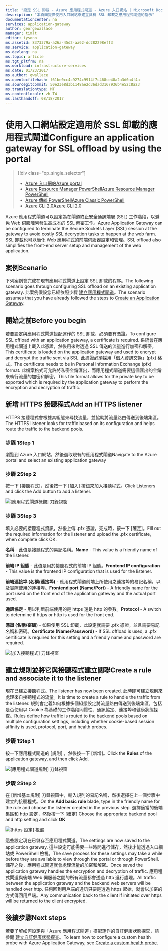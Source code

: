 ```yaml
---
title: "設定 SSL 卸載 - Azure 應用程式閘道 - Azure 入口網站 | Microsoft Docs"
description: "本頁面提供使用入口網站來建立具有 SSL 卸載之應用程式閘道的指示"
documentationcenter: na
services: application-gateway
author: georgewallace
manager: timlt
editor: tysonn
ms.assetid: 8373379a-a26a-45d2-aa62-dd282298eff3
ms.service: application-gateway
ms.devlang: na
ms.topic: article
ms.tgt_pltfrm: na
ms.workload: infrastructure-services
ms.date: 01/23/2017
ms.author: gwallace
ms.openlocfilehash: f61be0cc4c9274c9914f7c468ce48a2a3d0a4f4a
ms.sourcegitcommit: 50e23e8d3b1148ae2d36dad3167936b4e52c8a23
ms.translationtype: MT
ms.contentlocale: zh-TW
ms.lasthandoff: 08/18/2017
---
```

# <a name="configure-an-application-gateway-for-ssl-offload-by-using-the-portal"></a><span data-ttu-id="8df48-103">使用入口網站設定適用於 SSL 卸載的應用程式閘道</span><span class="sxs-lookup"><span data-stu-id="8df48-103">Configure an application gateway for SSL offload by using the portal</span></span>

> [!div class="op_single_selector"]
> * [<span data-ttu-id="8df48-104">Azure 入口網站</span><span class="sxs-lookup"><span data-stu-id="8df48-104">Azure portal</span></span>](application-gateway-ssl-portal.md)
> * [<span data-ttu-id="8df48-105">Azure Resource Manager PowerShell</span><span class="sxs-lookup"><span data-stu-id="8df48-105">Azure Resource Manager PowerShell</span></span>](application-gateway-ssl-arm.md)
> * [<span data-ttu-id="8df48-106">Azure 傳統 PowerShell</span><span class="sxs-lookup"><span data-stu-id="8df48-106">Azure Classic PowerShell</span></span>](application-gateway-ssl.md)
> * [<span data-ttu-id="8df48-107">Azure CLI 2.0</span><span class="sxs-lookup"><span data-stu-id="8df48-107">Azure CLI 2.0</span></span>](application-gateway-ssl-cli.md)

<span data-ttu-id="8df48-108">Azure 應用程式閘道可以設定為在閘道終止安全通訊端層 (SSL) 工作階段，以避免 Web 伺服陣列發生高成本的 SSL 解密工作。</span><span class="sxs-lookup"><span data-stu-id="8df48-108">Azure Application Gateway can be configured to terminate the Secure Sockets Layer (SSL) session at the gateway to avoid costly SSL decryption tasks to happen at the web farm.</span></span> <span data-ttu-id="8df48-109">SSL 卸載也可以簡化 Web 應用程式的前端伺服器設定和管理。</span><span class="sxs-lookup"><span data-stu-id="8df48-109">SSL offload also simplifies the front-end server setup and management of the web application.</span></span>

## <a name="scenario"></a><span data-ttu-id="8df48-110">案例</span><span class="sxs-lookup"><span data-stu-id="8df48-110">Scenario</span></span>

<span data-ttu-id="8df48-111">下列案例會完成在現有應用程式閘道上設定 SSL 卸載的程序。</span><span class="sxs-lookup"><span data-stu-id="8df48-111">The following scenario goes through configuring SSL offload on an existing application gateway.</span></span> <span data-ttu-id="8df48-112">此案例假設您已經依照步驟 [建立應用程式閘道](application-gateway-create-gateway-portal.md)。</span><span class="sxs-lookup"><span data-stu-id="8df48-112">The scenario assumes that you have already followed the steps to [Create an Application Gateway](application-gateway-create-gateway-portal.md).</span></span>

## <a name="before-you-begin"></a><span data-ttu-id="8df48-113">開始之前</span><span class="sxs-lookup"><span data-stu-id="8df48-113">Before you begin</span></span>

<span data-ttu-id="8df48-114">若要設定與應用程式閘道搭配運作的 SSL 卸載，必須要有憑證。</span><span class="sxs-lookup"><span data-stu-id="8df48-114">To configure SSL offload with an application gateway, a certificate is required.</span></span> <span data-ttu-id="8df48-115">系統會在應用程式閘道上載入此憑證，然後用來對透過 SSL 傳送的流量進行加密和解密。</span><span class="sxs-lookup"><span data-stu-id="8df48-115">This certificate is loaded on the application gateway and used to encrypt and decrypt the traffic sent via SSL.</span></span> <span data-ttu-id="8df48-116">此憑證必須採用「個人資訊交換」(pfx) 格式。</span><span class="sxs-lookup"><span data-stu-id="8df48-116">The certificate needs to be in Personal Information Exchange (pfx) format.</span></span> <span data-ttu-id="8df48-117">此檔案格式可允許將私密金鑰匯出，而應用程式閘道需要這個匯出的金鑰來執行流量的加密和解密。</span><span class="sxs-lookup"><span data-stu-id="8df48-117">This file format allows for the private key to be exported which is required by the application gateway to perform the encryption and decryption of traffic.</span></span>

## <a name="add-an-https-listener"></a><span data-ttu-id="8df48-118">新增 HTTPS 接聽程式</span><span class="sxs-lookup"><span data-stu-id="8df48-118">Add an HTTPS listener</span></span>

<span data-ttu-id="8df48-119">HTTPS 接聽程式會根據其組態來尋找流量，並協助將流量路由傳送到後端集區。</span><span class="sxs-lookup"><span data-stu-id="8df48-119">The HTTPS listener looks for traffic based on its configuration and helps route the traffic to the backend pools.</span></span>

### <a name="step-1"></a><span data-ttu-id="8df48-120">步驟 1</span><span class="sxs-lookup"><span data-stu-id="8df48-120">Step 1</span></span>

<span data-ttu-id="8df48-121">瀏覽到 Azure 入口網站，然後選取現有的應用程式閘道</span><span class="sxs-lookup"><span data-stu-id="8df48-121">Navigate to the Azure portal and select an existing application gateway</span></span>

### <a name="step-2"></a><span data-ttu-id="8df48-122">步驟 2</span><span class="sxs-lookup"><span data-stu-id="8df48-122">Step 2</span></span>

<span data-ttu-id="8df48-123">按一下 [接聽程式]，然後按一下 [加入] 按鈕來加入接聽程式。</span><span class="sxs-lookup"><span data-stu-id="8df48-123">Click Listeners and click the Add button to add a listener.</span></span>

![[應用程式閘道概觀] 刀鋒視窗][1]

### <a name="step-3"></a><span data-ttu-id="8df48-125">步驟 3</span><span class="sxs-lookup"><span data-stu-id="8df48-125">Step 3</span></span>

<span data-ttu-id="8df48-126">填入必要的接聽程式資訊，然後上傳 .pfx 憑證，完成時，按一下 [確定]。</span><span class="sxs-lookup"><span data-stu-id="8df48-126">Fill out the required information for the listener and upload the .pfx certificate, when complete click OK.</span></span>

<span data-ttu-id="8df48-127">**名稱** - 此值是接聽程式的易記名稱。</span><span class="sxs-lookup"><span data-stu-id="8df48-127">**Name** - This value is a friendly name of the listener.</span></span>

<span data-ttu-id="8df48-128">**前端 IP 組態** - 此值是用於接聽程式的前端 IP 組態。</span><span class="sxs-lookup"><span data-stu-id="8df48-128">**Frontend IP configuration** - This value is the frontend IP configuration that is used for the listener.</span></span>

<span data-ttu-id="8df48-129">**前端連接埠 (名稱/連接埠)** - 應用程式閘道前端上所使用之連接埠的易記名稱，以及實際使用的連接埠。</span><span class="sxs-lookup"><span data-stu-id="8df48-129">**Frontend port (Name/Port)** - A friendly name for the port used on the front end of the application gateway and the actual port used.</span></span>

<span data-ttu-id="8df48-130">**通訊協定** - 用以判斷前端使用的是 https 還是 http 的參數。</span><span class="sxs-lookup"><span data-stu-id="8df48-130">**Protocol** - A switch to determine if https or http is used for the front end.</span></span>

<span data-ttu-id="8df48-131">**憑證 (名稱/密碼)** - 如果使用 SSL 卸載，此設定就需要 .pfx 憑證，並且需要易記名稱和密碼。</span><span class="sxs-lookup"><span data-stu-id="8df48-131">**Certificate (Name/Password)** - If SSL offload is used, a .pfx certificate is required for this setting and a friendly name and password are required.</span></span>

![[加入接聽程式] 刀鋒視窗][2]

## <a name="create-a-rule-and-associate-it-to-the-listener"></a><span data-ttu-id="8df48-133">建立規則並將它與接聽程式建立關聯</span><span class="sxs-lookup"><span data-stu-id="8df48-133">Create a rule and associate it to the listener</span></span>

<span data-ttu-id="8df48-134">現在已建立接聽程式。</span><span class="sxs-lookup"><span data-stu-id="8df48-134">The listener has now been created.</span></span> <span data-ttu-id="8df48-135">此時即可建立規則來處理來自接聽程式的流量。</span><span class="sxs-lookup"><span data-stu-id="8df48-135">It is time to create a rule to handle the traffic from the listener.</span></span> <span data-ttu-id="8df48-136">規則會定義如何根據多個組態設定將流量路由傳送到後端集區，包括是否使用以 Cookie 為基礎的工作階段同質性、通訊協定、連接埠和健康狀態探查。</span><span class="sxs-lookup"><span data-stu-id="8df48-136">Rules define how traffic is routed to the backend pools based on multiple configuration settings, including whether cookie-based session affinity is used, protocol, port, and health probes.</span></span>

### <a name="step-1"></a><span data-ttu-id="8df48-137">步驟 1</span><span class="sxs-lookup"><span data-stu-id="8df48-137">Step 1</span></span>

<span data-ttu-id="8df48-138">按一下應用程式閘道的 [規則]  ，然後按一下 [新增]。</span><span class="sxs-lookup"><span data-stu-id="8df48-138">Click the **Rules** of the application gateway, and then click Add.</span></span>

![[應用程式閘道規則] 刀鋒視窗][3]

### <a name="step-2"></a><span data-ttu-id="8df48-140">步驟 2</span><span class="sxs-lookup"><span data-stu-id="8df48-140">Step 2</span></span>

<span data-ttu-id="8df48-141">在 [新增基本規則]  刀鋒視窗中，輸入規則的易記名稱，然後選擇在上一個步驟中建立的接聽程式。</span><span class="sxs-lookup"><span data-stu-id="8df48-141">On the **Add basic rule** blade, type in the friendly name for the rule and choose the listener created in the previous step.</span></span> <span data-ttu-id="8df48-142">選擇適當的後端集區和 http 設定，然後按一下 [確定] </span><span class="sxs-lookup"><span data-stu-id="8df48-142">Choose the appropriate backend pool and http setting and click **OK**</span></span>

![[https 設定] 視窗][4]

<span data-ttu-id="8df48-144">這些設定現在已儲存至應用程式閘道。</span><span class="sxs-lookup"><span data-stu-id="8df48-144">The settings are now saved to the application gateway.</span></span> <span data-ttu-id="8df48-145">這些設定可能需要一些時間進行儲存，然後才能透過入口網站或 PowerShell 檢視。</span><span class="sxs-lookup"><span data-stu-id="8df48-145">The save process for these settings may take a while before they are available to view through the portal or through PowerShell.</span></span> <span data-ttu-id="8df48-146">儲存之後，應用程式閘道就會處理流量的加密和解密。</span><span class="sxs-lookup"><span data-stu-id="8df48-146">Once saved the application gateway handles the encryption and decryption of traffic.</span></span> <span data-ttu-id="8df48-147">應用程式閘道與後端 Web 伺服器之間的所有流量都會透過 http 進行處理。</span><span class="sxs-lookup"><span data-stu-id="8df48-147">All traffic between the application gateway and the backend web servers will be handled over http.</span></span> <span data-ttu-id="8df48-148">任何回到用戶端的通訊只要是透過 https 起始，就會以加密的方式傳回用戶端。</span><span class="sxs-lookup"><span data-stu-id="8df48-148">Any communication back to the client if initiated over https will be returned to the client encrypted.</span></span>

## <a name="next-steps"></a><span data-ttu-id="8df48-149">後續步驟</span><span class="sxs-lookup"><span data-stu-id="8df48-149">Next steps</span></span>

<span data-ttu-id="8df48-150">若要了解如何設定與「Azure 應用程式閘道」搭配運作的自訂健康狀態探查，請參閱 [建立自訂健康狀態探查](application-gateway-create-gateway-portal.md)。</span><span class="sxs-lookup"><span data-stu-id="8df48-150">To learn how to configure a custom health probe with Azure Application Gateway, see [Create a custom health probe](application-gateway-create-gateway-portal.md).</span></span>

[1]: ./media/application-gateway-ssl-portal/figure1.png
[2]: ./media/application-gateway-ssl-portal/figure2.png
[3]: ./media/application-gateway-ssl-portal/figure3.png
[4]: ./media/application-gateway-ssl-portal/figure4.png

